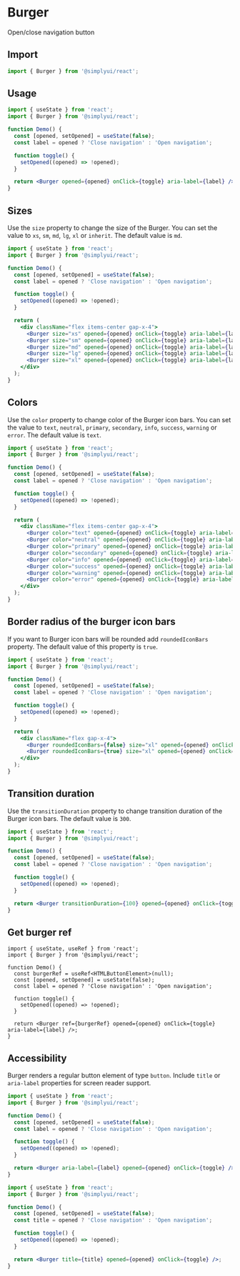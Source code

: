 # Burger

Open/close navigation button

## Import

```jsx
import { Burger } from '@simplyui/react';
```

## Usage

```jsx
import { useState } from 'react';
import { Burger } from '@simplyui/react';

function Demo() {
  const [opened, setOpened] = useState(false);
  const label = opened ? 'Close navigation' : 'Open navigation';

  function toggle() {
    setOpened((opened) => !opened);
  }

  return <Burger opened={opened} onClick={toggle} aria-label={label} />;
}
```

## Sizes

Use the `size` property to change the size of the Burger. You can set the value to `xs`, `sm`, `md`, `lg`, `xl` or `inherit`. The default value is `md`.

```jsx
import { useState } from 'react';
import { Burger } from '@simplyui/react';

function Demo() {
  const [opened, setOpened] = useState(false);
  const label = opened ? 'Close navigation' : 'Open navigation';

  function toggle() {
    setOpened((opened) => !opened);
  }

  return (
    <div className="flex items-center gap-x-4">
      <Burger size="xs" opened={opened} onClick={toggle} aria-label={label} />
      <Burger size="sm" opened={opened} onClick={toggle} aria-label={label} />
      <Burger size="md" opened={opened} onClick={toggle} aria-label={label} />
      <Burger size="lg" opened={opened} onClick={toggle} aria-label={label} />
      <Burger size="xl" opened={opened} onClick={toggle} aria-label={label} />
    </div>
  );
}
```

## Colors

Use the `color` property to change color of the Burger icon bars. You can set the value to `text`, `neutral`, `primary`, `secondary`, `info`, `success`, `warning` or `error`. The default value is `text`.

```jsx
import { useState } from 'react';
import { Burger } from '@simplyui/react';

function Demo() {
  const [opened, setOpened] = useState(false);
  const label = opened ? 'Close navigation' : 'Open navigation';

  function toggle() {
    setOpened((opened) => !opened);
  }

  return (
    <div className="flex items-center gap-x-4">
      <Burger color="text" opened={opened} onClick={toggle} aria-label={label} />
      <Burger color="neutral" opened={opened} onClick={toggle} aria-label={label} />
      <Burger color="primary" opened={opened} onClick={toggle} aria-label={label} />
      <Burger color="secondary" opened={opened} onClick={toggle} aria-label={label} />
      <Burger color="info" opened={opened} onClick={toggle} aria-label={label} />
      <Burger color="success" opened={opened} onClick={toggle} aria-label={label} />
      <Burger color="warning" opened={opened} onClick={toggle} aria-label={label} />
      <Burger color="error" opened={opened} onClick={toggle} aria-label={label} />
    </div>
  );
}
```

## Border radius of the burger icon bars

If you want to Burger icon bars will be rounded add `roundedIconBars` property. The default value of this property is `true`.

```jsx
import { useState } from 'react';
import { Burger } from '@simplyui/react';

function Demo() {
  const [opened, setOpened] = useState(false);
  const label = opened ? 'Close navigation' : 'Open navigation';

  function toggle() {
    setOpened((opened) => !opened);
  }

  return (
    <div className="flex gap-x-4">
      <Burger roundedIconBars={false} size="xl" opened={opened} onClick={toggle} aria-label={label} />
      <Burger roundedIconBars={true} size="xl" opened={opened} onClick={toggle} aria-label={label} />
    </div>
  );
}
```

## Transition duration

Use the `transitionDuration` property to change transition duration of the Burger icon bars. The default value is `300`.

```jsx
import { useState } from 'react';
import { Burger } from '@simplyui/react';

function Demo() {
  const [opened, setOpened] = useState(false);
  const label = opened ? 'Close navigation' : 'Open navigation';

  function toggle() {
    setOpened((opened) => !opened);
  }

  return <Burger transitionDuration={100} opened={opened} onClick={toggle} aria-label={label} />;
}
```

## Get burger ref

```tsx
import { useState, useRef } from 'react';
import { Burger } from '@simplyui/react';

function Demo() {
  const burgerRef = useRef<HTMLButtonElement>(null);
  const [opened, setOpened] = useState(false);
  const label = opened ? 'Close navigation' : 'Open navigation';

  function toggle() {
    setOpened((opened) => !opened);
  }

  return <Burger ref={burgerRef} opened={opened} onClick={toggle} aria-label={label} />;
}
```

## Accessibility

Burger renders a regular button element of type `button`. Include `title` or `aria-label` properties for screen reader support.

```jsx
import { useState } from 'react';
import { Burger } from '@simplyui/react';

function Demo() {
  const [opened, setOpened] = useState(false);
  const label = opened ? 'Close navigation' : 'Open navigation';

  function toggle() {
    setOpened((opened) => !opened);
  }

  return <Burger aria-label={label} opened={opened} onClick={toggle} />;
}
```

```jsx
import { useState } from 'react';
import { Burger } from '@simplyui/react';

function Demo() {
  const [opened, setOpened] = useState(false);
  const title = opened ? 'Close navigation' : 'Open navigation';

  function toggle() {
    setOpened((opened) => !opened);
  }

  return <Burger title={title} opened={opened} onClick={toggle} />;
}
```
